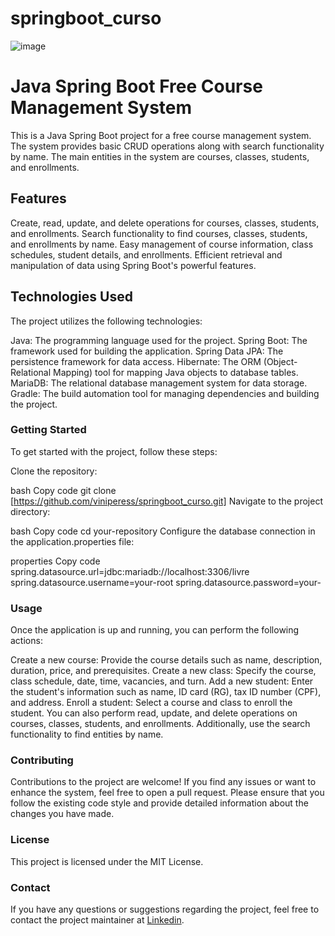 # springboot_curso

![image](https://github.com/viniperess/springboot_curso/assets/107048343/5db2728d-ebdb-4bbf-be0a-22e4ecc60f13)

# Java Spring Boot Free Course Management System
This is a Java Spring Boot project for a free course management system. The system provides basic CRUD operations along with search functionality by name. The main entities in the system are courses, classes, students, and enrollments.

## Features
Create, read, update, and delete operations for courses, classes, students, and enrollments.
Search functionality to find courses, classes, students, and enrollments by name.
Easy management of course information, class schedules, student details, and enrollments.
Efficient retrieval and manipulation of data using Spring Boot's powerful features.

## Technologies Used
The project utilizes the following technologies:

Java: The programming language used for the project.
Spring Boot: The framework used for building the application.
Spring Data JPA: The persistence framework for data access.
Hibernate: The ORM (Object-Relational Mapping) tool for mapping Java objects to database tables.
MariaDB: The relational database management system for data storage.
Gradle: The build automation tool for managing dependencies and building the project.

### Getting Started
To get started with the project, follow these steps:

Clone the repository:

bash
Copy code
git clone [https://github.com/viniperess/springboot_curso.git]
Navigate to the project directory:

bash
Copy code
cd your-repository
Configure the database connection in the application.properties file:

properties
Copy code
spring.datasource.url=jdbc:mariadb://localhost:3306/livre
spring.datasource.username=your-root
spring.datasource.password=your-

### Usage
Once the application is up and running, you can perform the following actions:

Create a new course: Provide the course details such as name, description, duration, price, and prerequisites.
Create a new class: Specify the course, class schedule, date, time, vacancies, and turn.
Add a new student: Enter the student's information such as name, ID card (RG), tax ID number (CPF), and address.
Enroll a student: Select a course and class to enroll the student.
You can also perform read, update, and delete operations on courses, classes, students, and enrollments. Additionally, use the search functionality to find entities by name.

### Contributing
Contributions to the project are welcome! If you find any issues or want to enhance the system, feel free to open a pull request. Please ensure that you follow the existing code style and provide detailed information about the changes you have made.

### License
This project is licensed under the MIT License.

### Contact
If you have any questions or suggestions regarding the project, feel free to contact the project maintainer at <a href="https://www.linkedin.com/in/vin%C3%ADciusgperes">Linkedin</a>.

